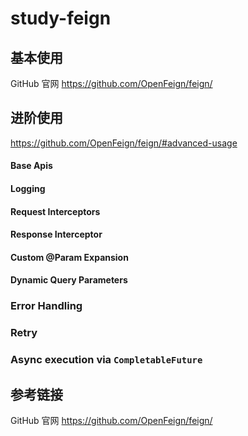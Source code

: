 # study-feign



## 基本使用

GitHub 官网 https://github.com/OpenFeign/feign/





## 进阶使用
https://github.com/OpenFeign/feign/#advanced-usage





#### Base Apis



#### Logging



#### Request Interceptors



#### Response Interceptor



#### Custom @Param Expansion



#### Dynamic Query Parameters



### Error Handling



### Retry



### Async execution via `CompletableFuture`







## 参考链接
GitHub 官网 https://github.com/OpenFeign/feign/

